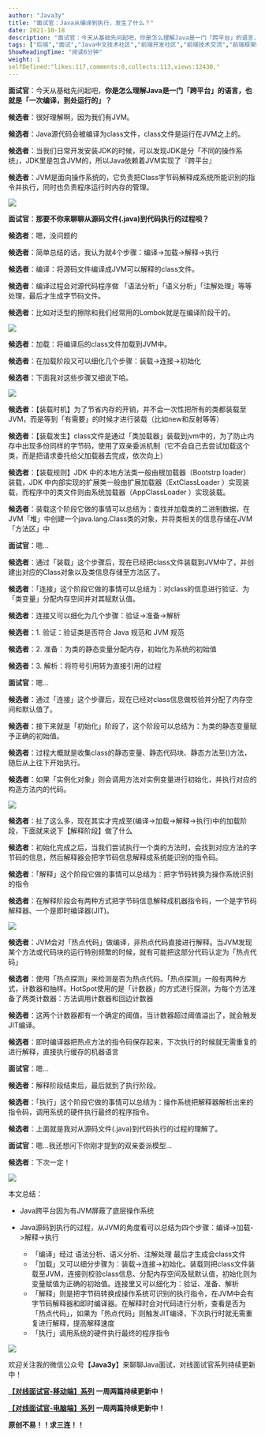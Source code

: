 ```yaml
---
author: "Java3y"
title: "面试官：Java从编译到执行，发生了什么？"
date: 2021-10-18
description: "面试官：今天从基础先问起吧，你是怎么理解Java是一门「跨平台」的语言，也就是「一次编译，到处运行的」？ 候选者：很好理解啊，因为我们有JVM。 候选者：Java源代码会被编译为class文件，cla"
tags: ["后端","面试","Java中文技术社区","前端开发社区","前端技术交流","前端框架教程","JavaScript 学习资源","CSS 技巧与最佳实践","HTML5 最新动态","前端工程师职业发展","开源前端项目","前端技术趋势"]
ShowReadingTime: "阅读6分钟"
weight: 1
selfDefined:"likes:117,comments:0,collects:113,views:12430,"
---
```

**面试官**：今天从基础先问起吧，**你是怎么理解Java是一门「跨平台」的语言，也就是「一次编译，到处运行的」？**

**候选者**：很好理解啊，因为我们有JVM。

**候选者**：Java源代码会被编译为class文件，class文件是运行在JVM之上的。

**候选者**：当我们日常开发安装JDK的时候，可以发现JDK是分「不同的操作系统」，JDK里是包含JVM的，所以Java依赖着JVM实现了『跨平台』

**候选者**：JVM是面向操作系统的，它负责把Class字节码解释成系统所能识别的指令并执行，同时也负责程序运行时内存的管理。

[![](/images/jueJin/d6cb6f45768840f.png)](https://link.juejin.cn?target=https%3A%2F%2Ftva1.sinaimg.cn%2Flarge%2F008i3skNgy1gtvfp8dj33j60ts0l2acd02.jpg "https://tva1.sinaimg.cn/large/008i3skNgy1gtvfp8dj33j60ts0l2acd02.jpg")

**面试官**：**那要不你来聊聊从源码文件(.java)到代码执行的过程呗？**

**候选者**：嗯，没问题的

**候选者**：简单总结的话，我认为就4个步骤：编译->加载->解释->执行

**候选者**：编译：将源码文件编译成JVM可以解释的class文件。

**候选者**：编译过程会对源代码程序做 「语法分析」「语义分析」「注解处理」等等处理，最后才生成字节码文件。

**候选者**：比如对泛型的擦除和我们经常用的Lombok就是在编译阶段干的。

[![](/images/jueJin/ec93f40c60064ca.png)](https://link.juejin.cn?target=https%3A%2F%2Ftva1.sinaimg.cn%2Flarge%2F008i3skNgy1gtvgejjhuhj61dy0bidhj02.jpg "https://tva1.sinaimg.cn/large/008i3skNgy1gtvgejjhuhj61dy0bidhj02.jpg")

**候选者**：加载：将编译后的class文件加载到JVM中。

**候选者**：在加载阶段又可以细化几个步骤：装载->连接->初始化

**候选者**：下面我对这些步骤又细说下哈。

[![](/images/jueJin/b67acc0f954442d.png)](https://link.juejin.cn?target=https%3A%2F%2Ftva1.sinaimg.cn%2Flarge%2F008i3skNgy1gtvgfbauimj613q0ciab802.jpg "https://tva1.sinaimg.cn/large/008i3skNgy1gtvgfbauimj613q0ciab802.jpg")

**候选者**：【装载时机】为了节省内存的开销，并不会一次性把所有的类都装载至JVM，而是等到「有需要」的时候才进行装载（比如new和反射等等）

**候选者**：【装载发生】class文件是通过「类加载器」装载到jvm中的，为了防止内存中出现多份同样的字节码，使用了双亲委派机制（它不会自己去尝试加载这个类，而是把请求委托给父加载器去完成，依次向上）

**候选者**：【装载规则】JDK 中的本地方法类一般由根加载器（Bootstrp loader）装载，JDK 中内部实现的扩展类一般由扩展加载器（ExtClassLoader ）实现装载，而程序中的类文件则由系统加载器（AppClassLoader ）实现装载。

**候选者**：装载这个阶段它做的事情可以总结为：查找并加载类的二进制数据，在JVM「堆」中创建一个java.lang.Class类的对象，并将类相关的信息存储在JVM「方法区」中

**面试官**：嗯…

**候选者**：通过「装载」这个步骤后，现在已经把class文件装载到JVM中了，并创建出对应的Class对象以及类信息存储至方法区了。

**候选者**：「连接」这个阶段它做的事情可以总结为：对class的信息进行验证、为「类变量」分配内存空间并对其赋默认值。

**候选者**：连接又可以细化为几个步骤：验证->准备->解析

**候选者**：1. 验证：验证类是否符合 Java 规范和 JVM 规范

**候选者**：2. 准备：为类的静态变量分配内存，初始化为系统的初始值

**候选者**：3. 解析：将符号引用转为直接引用的过程

**面试官**：嗯…

**候选者**：通过「连接」这个步骤后，现在已经对class信息做校验并分配了内存空间和默认值了。

**候选者**：接下来就是「初始化」阶段了，这个阶段可以总结为：为类的静态变量赋予正确的初始值。

**候选者**：过程大概就是收集class的静态变量、静态代码块、静态方法至()方法，随后从上往下开始执行。

**候选者**：如果「实例化对象」则会调用方法对实例变量进行初始化，并执行对应的构造方法内的代码。

[![](/images/jueJin/d5c12977d3b7435.png)](https://link.juejin.cn?target=https%3A%2F%2Ftva1.sinaimg.cn%2Flarge%2F008i3skNgy1gtvgkt95zyj61ig0r0q9f02.jpg "https://tva1.sinaimg.cn/large/008i3skNgy1gtvgkt95zyj61ig0r0q9f02.jpg")

**候选者**：扯了这么多，现在其实才完成至(编译->加载->解释->执行)中的加载阶段，下面就来说下【解释阶段】做了什么

**候选者**：初始化完成之后，当我们尝试执行一个类的方法时，会找到对应方法的字节码的信息，然后解释器会把字节码信息解释成系统能识别的指令码。

**候选者**：「解释」这个阶段它做的事情可以总结为：把字节码转换为操作系统识别的指令

**候选者**：在解释阶段会有两种方式把字节码信息解释成机器指令码，一个是字节码解释器、一个是即时编译器(JIT)。

[![](/images/jueJin/5114991410754bd.png)](https://link.juejin.cn?target=https%3A%2F%2Ftva1.sinaimg.cn%2Flarge%2F008i3skNgy1gtvgm6zg5nj60u80begme02.jpg "https://tva1.sinaimg.cn/large/008i3skNgy1gtvgm6zg5nj60u80begme02.jpg")

**候选者**：JVM会对「热点代码」做编译，非热点代码直接进行解释。当JVM发现某个方法或代码块的运行特别频繁的时候，就有可能把这部分代码认定为「热点代码」

**候选者**：使用「热点探测」来检测是否为热点代码。「热点探测」一般有两种方式，计数器和抽样。HotSpot使用的是「计数器」的方式进行探测，为每个方法准备了两类计数器：方法调用计数器和回边计数器

**候选者**：这两个计数器都有一个确定的阈值，当计数器超过阈值溢出了，就会触发JIT编译。

**候选者**：即时编译器把热点方法的指令码保存起来，下次执行的时候就无需重复的进行解释，直接执行缓存的机器语言

**面试官**：嗯…

**候选者**：解释阶段结束后，最后就到了执行阶段。

**候选者**：「执行」这个阶段它做的事情可以总结为：操作系统把解释器解析出来的指令码，调用系统的硬件执行最终的程序指令。

**候选者**：上面就是我对从源码文件(.java)到代码执行的过程的理解了。

**面试官**：嗯…我还想问下你刚才提到的双亲委派模型…

**候选者**：下次一定！

[![](/images/jueJin/855e276e48f842f.png)](https://link.juejin.cn?target=https%3A%2F%2Ftva1.sinaimg.cn%2Flarge%2F008i3skNgy1grx29rcwc5j30zq0gl0yt.jpg "https://tva1.sinaimg.cn/large/008i3skNgy1grx29rcwc5j30zq0gl0yt.jpg")

本文总结：

*   Java跨平台因为有JVM屏蔽了底层操作系统
    
*   Java源码到执行的过程，从JVM的角度看可以总结为四个步骤：编译->加载->解释->执行
    
    *   「编译」经过 语法分析、语义分析、注解处理 最后才生成会class文件
    *   「加载」又可以细分步骤为：装载->连接->初始化。装载则把class文件装载至JVM，连接则校验class信息、分配内存空间及赋默认值，初始化则为变量赋值为正确的初始值。连接里又可以细化为：验证、准备、解析
    *   「解释」则是把字节码转换成操作系统可识别的执行指令，在JVM中会有字节码解释器和即时编译器。在解释时会对代码进行分析，查看是否为「热点代码」，如果为「热点代码」则触发JIT编译，下次执行时就无需重复进行解释，提高解释速度
    *   「执行」调用系统的硬件执行最终的程序指令

[![](/images/jueJin/9d9faaabef5c4bf.png)](https://link.juejin.cn?target=https%3A%2F%2Ftva1.sinaimg.cn%2Flarge%2F008i3skNgy1gtm7zd6s2aj61400miabg02.jpg "https://tva1.sinaimg.cn/large/008i3skNgy1gtm7zd6s2aj61400miabg02.jpg")

欢迎关注我的微信公众号【**Java3y**】来聊聊Java面试，对线面试官系列持续更新中！

**[【对线面试官-移动端】系列](https://link.juejin.cn?target=https%3A%2F%2Fmp.weixin.qq.com%2Fmp%2Fappmsgalbum%3F__biz%3DMzU4NzA3MTc5Mg%3D%3D%26action%3Dgetalbum%26album_id%3D1657204970858872832%23wechat_redirect "https://mp.weixin.qq.com/mp/appmsgalbum?__biz=MzU4NzA3MTc5Mg==&action=getalbum&album_id=1657204970858872832#wechat_redirect") 一周两篇持续更新中！**

**[【对线面试官-电脑端】系列](https://link.juejin.cn?target=http%3A%2F%2Fjavainterview.gitee.io%2Fluffy%2F "http://javainterview.gitee.io/luffy/") 一周两篇持续更新中！**

**原创不易！！求三连！！**